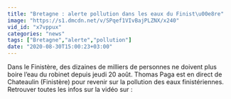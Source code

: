 ```yaml
---
title: "Bretagne : alerte pollution dans les eaux du Finist\u00e8re"
image: "https://s1.dmcdn.net/v/SPqef1VIvBajPLZNX/x240"
vid_id: "x7vppux"
categories: "news"
tags: ["Bretagne","alerte","pollution"]
date: "2020-08-30T15:00:23+03:00"
---
```

Dans le Finistère, des dizaines de milliers de personnes ne doivent plus boire l’eau du robinet depuis jeudi 20 août. Thomas Paga est en direct de Chateaulin (Finistère) pour revenir sur la pollution des eaux finistériennes.    <br>Retrouver toutes les infos sur la vidéo sur : 
